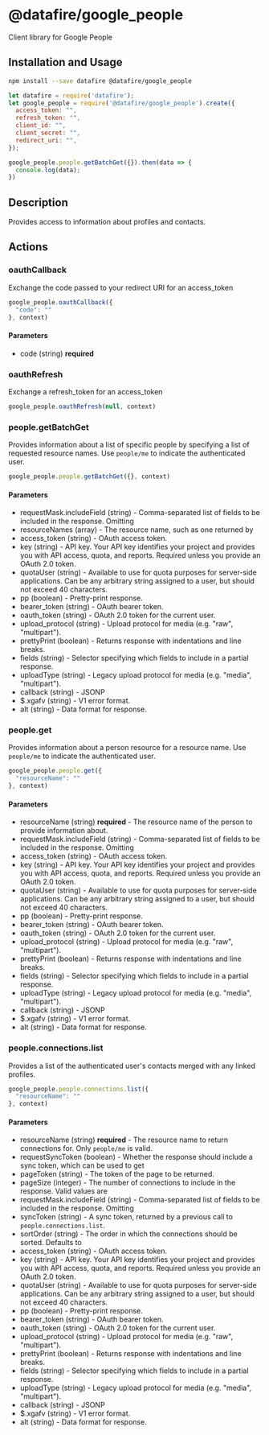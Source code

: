 # @datafire/google_people

Client library for Google People

## Installation and Usage
```bash
npm install --save datafire @datafire/google_people
```

```js
let datafire = require('datafire');
let google_people = require('@datafire/google_people').create({
  access_token: "",
  refresh_token: "",
  client_id: "",
  client_secret: "",
  redirect_uri: "",
});

google_people.people.getBatchGet({}).then(data => {
  console.log(data);
})
```

## Description
Provides access to information about profiles and contacts.

## Actions
### oauthCallback
Exchange the code passed to your redirect URI for an access_token


```js
google_people.oauthCallback({
  "code": ""
}, context)
```

#### Parameters
* code (string) **required**

### oauthRefresh
Exchange a refresh_token for an access_token


```js
google_people.oauthRefresh(null, context)
```


### people.getBatchGet
Provides information about a list of specific people by specifying a list
of requested resource names. Use `people/me` to indicate the authenticated
user.


```js
google_people.people.getBatchGet({}, context)
```

#### Parameters
* requestMask.includeField (string) - Comma-separated list of fields to be included in the response. Omitting
* resourceNames (array) - The resource name, such as one returned by
* access_token (string) - OAuth access token.
* key (string) - API key. Your API key identifies your project and provides you with API access, quota, and reports. Required unless you provide an OAuth 2.0 token.
* quotaUser (string) - Available to use for quota purposes for server-side applications. Can be any arbitrary string assigned to a user, but should not exceed 40 characters.
* pp (boolean) - Pretty-print response.
* bearer_token (string) - OAuth bearer token.
* oauth_token (string) - OAuth 2.0 token for the current user.
* upload_protocol (string) - Upload protocol for media (e.g. "raw", "multipart").
* prettyPrint (boolean) - Returns response with indentations and line breaks.
* fields (string) - Selector specifying which fields to include in a partial response.
* uploadType (string) - Legacy upload protocol for media (e.g. "media", "multipart").
* callback (string) - JSONP
* $.xgafv (string) - V1 error format.
* alt (string) - Data format for response.

### people.get
Provides information about a person resource for a resource name. Use
`people/me` to indicate the authenticated user.


```js
google_people.people.get({
  "resourceName": ""
}, context)
```

#### Parameters
* resourceName (string) **required** - The resource name of the person to provide information about.
* requestMask.includeField (string) - Comma-separated list of fields to be included in the response. Omitting
* access_token (string) - OAuth access token.
* key (string) - API key. Your API key identifies your project and provides you with API access, quota, and reports. Required unless you provide an OAuth 2.0 token.
* quotaUser (string) - Available to use for quota purposes for server-side applications. Can be any arbitrary string assigned to a user, but should not exceed 40 characters.
* pp (boolean) - Pretty-print response.
* bearer_token (string) - OAuth bearer token.
* oauth_token (string) - OAuth 2.0 token for the current user.
* upload_protocol (string) - Upload protocol for media (e.g. "raw", "multipart").
* prettyPrint (boolean) - Returns response with indentations and line breaks.
* fields (string) - Selector specifying which fields to include in a partial response.
* uploadType (string) - Legacy upload protocol for media (e.g. "media", "multipart").
* callback (string) - JSONP
* $.xgafv (string) - V1 error format.
* alt (string) - Data format for response.

### people.connections.list
Provides a list of the authenticated user's contacts merged with any
linked profiles.


```js
google_people.people.connections.list({
  "resourceName": ""
}, context)
```

#### Parameters
* resourceName (string) **required** - The resource name to return connections for. Only `people/me` is valid.
* requestSyncToken (boolean) - Whether the response should include a sync token, which can be used to get
* pageToken (string) - The token of the page to be returned.
* pageSize (integer) - The number of connections to include in the response. Valid values are
* requestMask.includeField (string) - Comma-separated list of fields to be included in the response. Omitting
* syncToken (string) - A sync token, returned by a previous call to `people.connections.list`.
* sortOrder (string) - The order in which the connections should be sorted. Defaults to
* access_token (string) - OAuth access token.
* key (string) - API key. Your API key identifies your project and provides you with API access, quota, and reports. Required unless you provide an OAuth 2.0 token.
* quotaUser (string) - Available to use for quota purposes for server-side applications. Can be any arbitrary string assigned to a user, but should not exceed 40 characters.
* pp (boolean) - Pretty-print response.
* bearer_token (string) - OAuth bearer token.
* oauth_token (string) - OAuth 2.0 token for the current user.
* upload_protocol (string) - Upload protocol for media (e.g. "raw", "multipart").
* prettyPrint (boolean) - Returns response with indentations and line breaks.
* fields (string) - Selector specifying which fields to include in a partial response.
* uploadType (string) - Legacy upload protocol for media (e.g. "media", "multipart").
* callback (string) - JSONP
* $.xgafv (string) - V1 error format.
* alt (string) - Data format for response.

